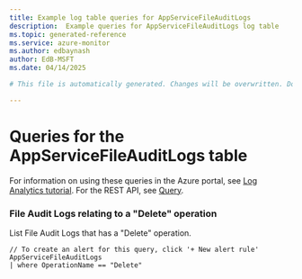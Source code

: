 ```yaml
---
title: Example log table queries for AppServiceFileAuditLogs
description:  Example queries for AppServiceFileAuditLogs log table
ms.topic: generated-reference
ms.service: azure-monitor
ms.author: edbaynash
author: EdB-MSFT
ms.date: 04/14/2025

# This file is automatically generated. Changes will be overwritten. Do not change this file directly. 

---
```


# Queries for the AppServiceFileAuditLogs table

For information on using these queries in the Azure portal, see [Log Analytics tutorial](/azure/azure-monitor/logs/log-analytics-tutorial). For the REST API, see [Query](/rest/api/loganalytics/query).


### File Audit Logs relating to a "Delete" operation  


List File Audit Logs that has a "Delete" operation.  

```query
// To create an alert for this query, click '+ New alert rule'
AppServiceFileAuditLogs
| where OperationName == "Delete"
```

